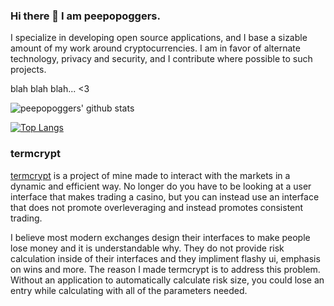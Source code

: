 ### Hi there 👋 I am peepopoggers.

I specialize in developing open source applications, and I base a sizable amount of my work around cryptocurrencies.
I am in favor of alternate technology, privacy and security, and I contribute where possible to such projects.

blah blah blah... <3

![peepopoggers' github stats](https://github-readme-stats.vercel.app/api?username=peepopoggers&theme=dracula)

[![Top Langs](https://github-readme-stats.vercel.app/api/top-langs/?username=peepopoggers&layout=compact&theme=dracula)](https://github.com/anuraghazra/github-readme-stats)

### termcrypt

[termcrypt](https://github.com/termcrypt) is a project of mine made to interact with the markets in a dynamic and efficient way. No longer do you have to be looking at a user interface that makes trading a casino, but you can instead use an interface that does not promote overleveraging and instead promotes consistent trading.

I believe most modern exchanges design their interfaces to make people lose money and it is understandable why. They do not provide risk calculation inside of their interfaces and they impliment flashy ui, emphasis on wins and more. The reason I made termcrypt is to address this problem. Without an application to automatically calculate risk size, you could lose an entry while calculating with all of the parameters needed.
